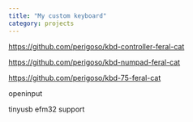 ```yaml
---
title: "My custom keyboard"
category: projects
---
```


https://github.com/perigoso/kbd-controller-feral-cat

https://github.com/perigoso/kbd-numpad-feral-cat

https://github.com/perigoso/kbd-75-feral-cat

openinput

tinyusb efm32 support
